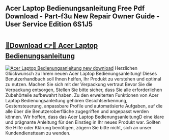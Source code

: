 ## Acer Laptop Bedienungsanleitung Free Pdf Download - Part-f3u New Repair Owner Guide - User Service Edition 6S1J5

# <h2><a href="http://df4ktr1.blite.top/?on=Acer+Laptop+Bedienungsanleitung">🔗Download 👉🔴 Acer Laptop Bedienungsanleitung</a></h2>

[![Acer Laptop Bedienungsanleitung new download](https://i.imgur.com/lujVjoI.png)](http://df4ktr1.blite.top/?on=Acer+Laptop+Bedienungsanleitung)
Herzlichen Glückwunsch zu Ihrem neuen Acer Laptop Bedienungsanleitung! Dieses Benutzerhandbuch soll Ihnen helfen, Ihr Produkt zu verstehen und optimal zu nutzen. Machen Sie sich mit der Verpackung vertraut Bevor Sie die Verpackung entsorgen, Stellen Sie bitte sicher, dass Sie alle erforderlichen Zubehörteile aufbewahrt haben. Zu den erweiterten Funktionen von Acer Laptop Bedienungsanleitung gehören Gesichtserkennung, Gestensteuerung, anpassbare Profile und automatisierte Aufgaben, auf die alle über die Benutzeroberfläche zugegriffen und angepasst werden können. Wir hoffen, dass das Acer Laptop BedienungsanleitungD eine klare und prägnante Anleitung für den Einstieg in Ihr neues Produkt war. Sollten Sie Hilfe oder Klärung benötigen, zögern Sie bitte nicht, sich an unser Kundendienstteam zu wenden.
